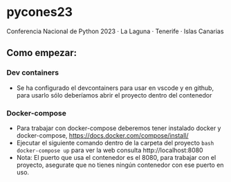 # pycones23
Conferencia Nacional de Python 2023 · La Laguna · Tenerife · Islas Canarias


## Como empezar:

### Dev containers
- Se ha configurado el devcontainers para usar en vscode y en github, para usarlo sólo deberíamos abrir el proyecto dentro del contenedor

### Docker-compose
- Para trabajar con docker-compose deberemos tener instalado docker y docker-compose, https://docs.docker.com/compose/install/
- Ejecutar el siguiente comando dentro de la carpeta del proyecto ```bash docker-compose up``` para ver la web consulta http://localhost:8080
- Nota: El puerto que usa el contenedor es el 8080, para trabajar con el proyecto, asegurate que no tienes ningún contenedor con ese puerto en uso.
